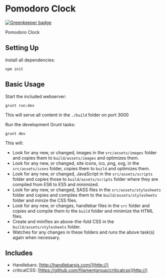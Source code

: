 # Pomodoro Clock

[![Greenkeeper badge](https://badges.greenkeeper.io/Mensae/pomodoro-clock.svg)](https://greenkeeper.io/)

Pomodoro Clock

## Setting Up

Install all dependencies:

```shell
npm init
```

## Basic Usage

Start the included webserver:

```shell
grunt run:dev
```

This will serve all content in the `./build` folder on port 3000

Run the development Grunt tasks:

```shell
grunt dev
```

This will:

- Look for any new, or changed, images in the `src/assets/images` folder and copies them to `build/assets/images` and optimizes them.
- Look for any new, or changed, site icons, ico, png, svg, in the `src/assets/icons` folder, copies them to `build` and optimizes them.
- Look for any new, or changed, JavaScript in the `src/assets/scripts` folder and copies those to `build/assets/scripts` folder where they are compiled from ES6 to ES5 and minimized.
- Look for any new, or changed, SASS files in the `src/assets/stylesheets` folder and copies and compiles them to the `build/assets/stylesheets` folder and minize the CSS files.
- Look for any new, or changes, handlebar files in the `src` folder and copies and compile them to the `build` folder and minimize the HTML files.
- Create and minifies an above-the-fold CSS in the `build/assets/stylesheets` folder.
- Watches for any changes in these folders and runs the above task(s) again when necessary.

## Includes

- Handlebars: [http://handlebarsjs.com/](http://)
- criticalCSS: [https://github.com/filamentgroup/criticalcss](http://)
